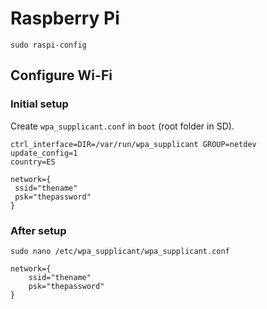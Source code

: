 # Raspberry Pi

`sudo raspi-config`


## Configure Wi-Fi


### Initial setup

Create `wpa_supplicant.conf` in `boot` (root folder in SD).

```
ctrl_interface=DIR=/var/run/wpa_supplicant GROUP=netdev
update_config=1
country=ES

network={
 ssid="thename"
 psk="thepassword"
}
```


### After setup

`sudo nano /etc/wpa_supplicant/wpa_supplicant.conf`

```
network={
    ssid="thename"
    psk="thepassword"
}
```

